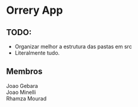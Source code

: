 # Orrery App

## TODO:
- Organizar melhor a estrutura das pastas em src
- Literalmente tudo.

## Membros
Joao Gebara\
Joao Minelli\
Rhamza Mourad
